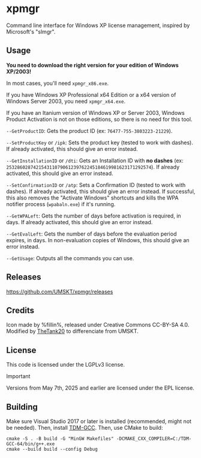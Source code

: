 # xpmgr
Command line interface for Windows XP license management, inspired by Microsoft's "slmgr".

## Usage
**You need to download the right version for your edition of Windows XP/2003!**

In most cases, you'll need `xpmgr_x86.exe`.

If you have Windows XP Professional x64 Edition or a x64 version of Windows Server 2003, you need `xpmgr_x64.exe`.

If you have an Itanium version of Windows XP or Server 2003, Windows Product Activation is not on those editions, so there is no need for this tool.

`--GetProductID`: Gets the product ID (ex: `76477-755-3803223-21229`).

`--SetProductKey` or `/ipk`: Sets the product key (tested to work with dashes). If already activated, this should give an error instead.

`--GetInstallationID` or `/dti`: Gets an Installation ID with **no dashes** (ex: `253286028742154311079061239762245184619981623171292574`). If already activated, this should give an error instead.

`--SetConfirmationID` or `/atp`: Sets a Confirmation ID (tested to work with dashes). If already activated, this should give an error instead. If successful, this also removes the "Activate Windows" shortcuts and kills the WPA notifier process (`wpabaln.exe`) if it's running.

`--GetWPALeft`: Gets the number of days before activation is required, in days. If already activated, this should give an error instead.

`--GetEvalLeft`: Gets the number of days before the evaluation period expires, in days. In non-evaluation copies of Windows, this should give an error instead.

`--GetUsage`: Outputs all the commands you can use.

## Releases
https://github.com/UMSKT/xpmgr/releases

## Credits
Icon made by %fillin%, released under Creative Commons CC-BY-SA 4.0. Modified by [TheTank20](https://github.com/thepwrtank18) to differenciate from UMSKT.

## License
This code is licensed under the LGPLv3 license.
> [!IMPORTANT]  
> Versions from May 7th, 2025 and earlier are licensed under the EPL license.

## Building
Make sure Visual Studio 2017 or later is installed (recommended, might not be needed). Then, install [TDM-GCC](https://jmeubank.github.io/tdm-gcc/about/). Then, use CMake to build:
```
cmake -S . -B build -G "MinGW Makefiles" -DCMAKE_CXX_COMPILER=C:/TDM-GCC-64/bin/g++.exe
cmake --build build --config Debug
```
